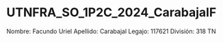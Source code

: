 # UTNFRA_SO_1P2C_2024_CarabajalF

Nombre: Facundo Uriel
Apellido: Carabajal
Legajo: 117621
División: 318 TN
